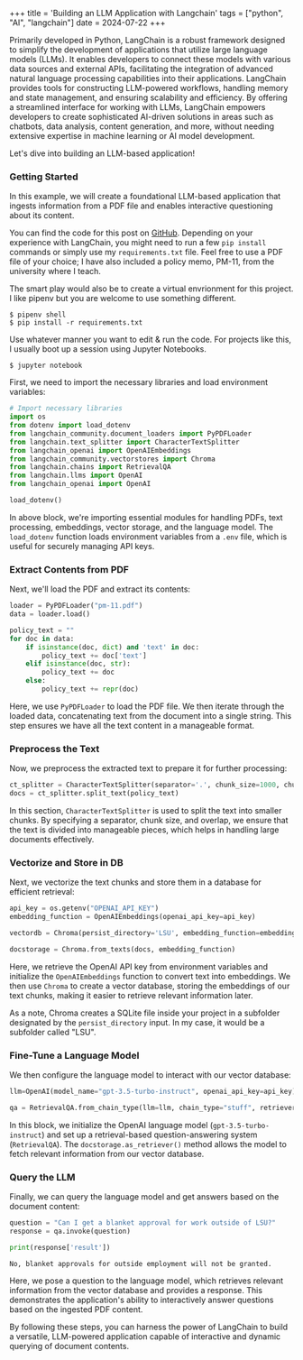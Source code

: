 +++
title = 'Building an LLM Application with Langchain'
tags = ["python", "AI", "langchain"]
date = 2024-07-22
+++

Primarily developed in Python, LangChain is a robust framework designed to simplify the development of applications that utilize large language models (LLMs). It enables developers to connect these models with various data sources and external APIs, facilitating the integration of advanced natural language processing capabilities into their applications. LangChain provides tools for constructing LLM-powered workflows, handling memory and state management, and ensuring scalability and efficiency. By offering a streamlined interface for working with LLMs, LangChain empowers developers to create sophisticated AI-driven solutions in areas such as chatbots, data analysis, content generation, and more, without needing extensive expertise in machine learning or AI model development. 

Let's dive into building an LLM-based application!

### Getting Started

In this example, we will create a foundational LLM-based application that ingests information from a PDF file and enables interactive questioning about its content.

You can find the code for this post on [GitHub](https://github.com/cavalryjim/langchain_llm_app).  Depending on your experience with LangChain, you might need to run a few `pip install` commands or simply use my `requirements.txt` file. Feel free to use a PDF file of your choice; I have also included a policy memo, PM-11, from the university where I teach.

The smart play would also be to create a virtual envrionment for this project.  I like pipenv but you are welcome to use something different.

```
$ pipenv shell
$ pip install -r requirements.txt
```

Use whatever manner you want to edit & run the code.  For projects like this, I usually boot up a session using Jupyter Notebooks.

```
$ jupyter notebook
```

First, we need to import the necessary libraries and load environment variables:

```python
# Import necessary libraries
import os
from dotenv import load_dotenv
from langchain_community.document_loaders import PyPDFLoader
from langchain.text_splitter import CharacterTextSplitter
from langchain_openai import OpenAIEmbeddings
from langchain_community.vectorstores import Chroma
from langchain.chains import RetrievalQA
from langchain.llms import OpenAI
from langchain_openai import OpenAI

load_dotenv()
```

In above block, we're importing essential modules for handling PDFs, text processing, embeddings, vector storage, and the language model. The `load_dotenv` function loads environment variables from a `.env` file, which is useful for securely managing API keys.

### Extract Contents from PDF

Next, we'll load the PDF and extract its contents:

```python
loader = PyPDFLoader("pm-11.pdf")
data = loader.load()

policy_text = ""
for doc in data:
    if isinstance(doc, dict) and 'text' in doc:
        policy_text += doc['text']
    elif isinstance(doc, str):
        policy_text += doc
    else:
        policy_text += repr(doc)
```

Here, we use `PyPDFLoader` to load the PDF file. We then iterate through the loaded data, concatenating text from the document into a single string. This step ensures we have all the text content in a manageable format.

### Preprocess the Text

Now, we preprocess the extracted text to prepare it for further processing:

```python
ct_splitter = CharacterTextSplitter(separator='.', chunk_size=1000, chunk_overlap=200)
docs = ct_splitter.split_text(policy_text)
```

In this section, `CharacterTextSplitter` is used to split the text into smaller chunks. By specifying a separator, chunk size, and overlap, we ensure that the text is divided into manageable pieces, which helps in handling large documents effectively.

### Vectorize and Store in DB

Next, we vectorize the text chunks and store them in a database for efficient retrieval:

```python
api_key = os.getenv("OPENAI_API_KEY")
embedding_function = OpenAIEmbeddings(openai_api_key=api_key)

vectordb = Chroma(persist_directory='LSU', embedding_function=embedding_function)

docstorage = Chroma.from_texts(docs, embedding_function)
```

Here, we retrieve the OpenAI API key from environment variables and initialize the `OpenAIEmbeddings` function to convert text into embeddings. We then use `Chroma` to create a vector database, storing the embeddings of our text chunks, making it easier to retrieve relevant information later.

As a note, Chroma creates a SQLite file inside your project in a subfolder designated by the `persist_directory` input.  In my case, it would be a subfolder called "LSU".

### Fine-Tune a Language Model

We then configure the language model to interact with our vector database:

```python
llm=OpenAI(model_name="gpt-3.5-turbo-instruct", openai_api_key=api_key)

qa = RetrievalQA.from_chain_type(llm=llm, chain_type="stuff", retriever=docstorage.as_retriever())  
```

In this block, we initialize the OpenAI language model (`gpt-3.5-turbo-instruct`) and set up a retrieval-based question-answering system (`RetrievalQA`). The `docstorage.as_retriever()` method allows the model to fetch relevant information from our vector database.

### Query the LLM

Finally, we can query the language model and get answers based on the document content:

```python
question = "Can I get a blanket approval for work outside of LSU?"
response = qa.invoke(question)

print(response['result'])
```

```
No, blanket approvals for outside employment will not be granted.
```

Here, we pose a question to the language model, which retrieves relevant information from the vector database and provides a response. This demonstrates the application's ability to interactively answer questions based on the ingested PDF content.

By following these steps, you can harness the power of LangChain to build a versatile, LLM-powered application capable of interactive and dynamic querying of document contents.

